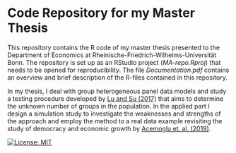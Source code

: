# Code Repository for my Master Thesis

This repository contains the R code of my master thesis presented to the Department of Economics at Rheinische-Friedrich-Wilhelms-Universität Bonn. The repository is set up as an RStudio project (*MA-repo.Rproj*) that needs to be opened for reproducibility. The file *Documentation.pdf* contains an overview and brief description of the R-files contained in this repository.

In my thesis, I deal with group heterogeneous panel data models and study a testing procedure developed by [Lu and Su (2017)](https://onlinelibrary.wiley.com/doi/abs/10.3982/QE517) that aims to determine the unknown number of groups in the population. In the applied part I design a simulation study to investigate the weaknesses and strengths of the approach and employ the method to a real data example revisiting the study of democracy and economic growth by [Acemoglu et. al. (2019)](https://www.journals.uchicago.edu/doi/full/10.1086/700936?casa_token=2MbK9D8r4s4AAAAA%3AaO64NZsHQLwy-C8pJTkpPArEteBL_7OuYavhSwmsSjZ5eplZx3VQQSRz6FMYEClpSrBvf0NtIhwTPA).

[![License: MIT](https://img.shields.io/badge/License-MIT-blue.svg)](LICENSE)
